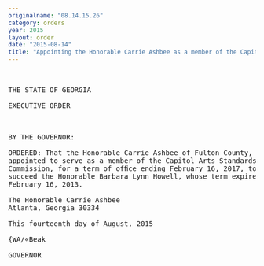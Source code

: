 ```yaml
---
originalname: "08.14.15.26"
category: orders
year: 2015
layout: order
date: "2015-08-14"
title: "Appointing the Honorable Carrie Ashbee as a member of the Capitol Arts Standards Commission"
---
```

<pre>
 

THE STATE OF GEORGIA

EXECUTIVE ORDER

 

BY THE GOVERNOR:

ORDERED: That the Honorable Carrie Ashbee of Fulton County, Georgia, is
appointed to serve as a member of the Capitol Arts Standards
Commission, for a term of ofﬁce ending February 16, 2017, to
succeed the Honorable Barbara Lynn Howell, whose term expired
February 16, 2013.

The Honorable Carrie Ashbee
Atlanta, Georgia 30334

This fourteenth day of August, 2015

{WA/«Beak

GOVERNOR

 

</pre>
